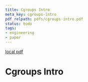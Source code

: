 ```yaml
---
title: Cgroups Intro
meta_key: cgroups-intro
pdf_relpath: pdfs/cgroups-intro.pdf
status: todo
tags:
- engineering
- paper
---
```


[local pdf](../../../pdfs/cgroups-intro.pdf)

# Cgroups Intro
